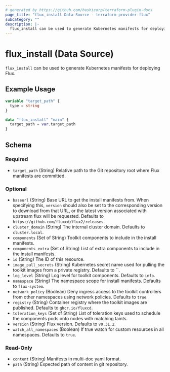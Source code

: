 ```yaml
---
# generated by https://github.com/hashicorp/terraform-plugin-docs
page_title: "flux_install Data Source - terraform-provider-flux"
subcategory: ""
description: |-
  flux_install can be used to generate Kubernetes manifests for deploying Flux.
---
```


# flux_install (Data Source)

`flux_install` can be used to generate Kubernetes manifests for deploying Flux.

## Example Usage

```terraform
variable "target_path" {
  type = string
}

data "flux_install" "main" {
  target_path = var.target_path
}
```

<!-- schema generated by tfplugindocs -->
## Schema

### Required

- `target_path` (String) Relative path to the Git repository root where Flux manifests are committed.

### Optional

- `baseurl` (String) Base URL to get the install manifests from. When specifying this, `version` should also be set to the corresponding version to download from that URL, or the latest version associated with upstream flux will be requested. Defaults to `https://github.com/fluxcd/flux2/releases`.
- `cluster_domain` (String) The internal cluster domain. Defaults to `cluster.local`.
- `components` (Set of String) Toolkit components to include in the install manifests.
- `components_extra` (Set of String) List of extra components to include in the install manifests.
- `id` (String) The ID of this resource.
- `image_pull_secrets` (String) Kubernetes secret name used for pulling the toolkit images from a private registry. Defaults to ``.
- `log_level` (String) Log level for toolkit components. Defaults to `info`.
- `namespace` (String) The namespace scope for install manifests. Defaults to `flux-system`.
- `network_policy` (Boolean) Deny ingress access to the toolkit controllers from other namespaces using network policies. Defaults to `true`.
- `registry` (String) Container registry where the toolkit images are published. Defaults to `ghcr.io/fluxcd`.
- `toleration_keys` (Set of String) List of toleration keys used to schedule the components pods onto nodes with matching taints.
- `version` (String) Flux version. Defaults to `v0.31.2`.
- `watch_all_namespaces` (Boolean) If true watch for custom resources in all namespaces. Defaults to `true`.

### Read-Only

- `content` (String) Manifests in multi-doc yaml format.
- `path` (String) Expected path of content in git repository.



